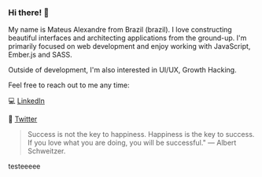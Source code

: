 ### Hi there!  🚀

My name is Mateus Alexandre from Brazil (brazil). I love constructing beautiful interfaces and architecting applications from the ground-up. I'm primarily focused on web development and enjoy working with JavaScript, Ember.js and SASS.

Outside of development, I'm also interested in UI/UX, Growth Hacking.

Feel free to reach out to me any time:

💻 [LinkedIn](https://www.linkedin.com/in/mateus-alexandre/)

📝 [Twitter](https://twitter.com/mateus_gmartins)


> Success is not the key to happiness. Happiness is the key to success. If you love what you are doing, you will be successful." — Albert Schweitzer. 


testeeeee